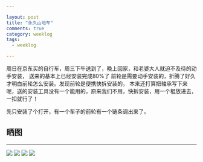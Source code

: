 ```yaml
---

layout: post
title: "永久山地车"
comments: true
category: weeklog
tags: 
  - weeklog

---
```


周日在京东买的自行车，周三下午送到了，晚上回家，和老婆大人就迫不及待的动手安装，
送来的基本上已经安装完成80%了
前轮是需要动手安装的，折腾了好久才明白前轮怎么安装。发现前轮是便携快拆安装的，
本来还打算把轴承写下来呢，送的安装工具没有一个能用的，原来我们不用，快拆安装，用一个棍放进去，
一扣就行了！

先只安装了个打开，有一个车子的前轮有一个链条调出来了。

## 晒图
---------------------
![](http://ww1.sinaimg.cn/mw690/493b785ajw1e6im7tntgyj21i314fx3l.jpg)
![](http://ww2.sinaimg.cn/mw690/493b785ajw1e6im7s6y57j21i314fx2i.jpg)
![](http://ww4.sinaimg.cn/mw690/493b785ajw1e6im7qvamtj214f1i3x6l.jpg)
![](http://ww1.sinaimg.cn/mw690/493b785ajw1e6im7pijknj214f1i34qp.jpg)